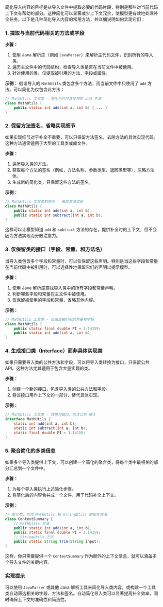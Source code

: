 简化导入内容的目标是从导入文件中提取必要的代码片段，特别是那些对当前代码上下文有帮助的部分。这种简化可以显著减少上下文冗余，使模型更有效地处理补全任务。以下是几种简化导入内容的常用方法，并详细说明如何实现它们：

### 1. 提取与当前代码相关的方法或字段

**步骤：**
   1. 使用 Java 解析库（例如 `JavaParser`）来解析主代码文件，识别所有的导入类。
   2. 遍历主文件中的代码结构，检查导入类是否在当前文件中被使用。
   3. 针对使用的类，仅提取被引用的方法、字段或属性。

**示例：**
   假设导入的 `MathUtils` 类包含多个方法，而当前文件中只使用了 `add` 方法。可以简化为仅包含此方法：

   ```java
   // MathUtils 工具类 - 简化为只包含使用的 add 方法
   class MathUtils {
       public static int add(int a, int b) { ... }
   }
   ```

### 2. 保留方法签名，省略实现细节

如果实现细节对于补全不重要，可以只保留方法签名，去除方法的具体实现代码。这种方法通常适用于大型的工具类或库文件。

**步骤：**
   1. 遍历导入类的方法。
   2. 获取每个方法的签名（例如，方法名称、参数类型、返回类型等），忽略方法体。
   3. 生成新的简化类，只保留这些方法的签名。

**示例：**

   ```java
   // MathUtils 工具类的签名 - 去除方法实现
   class MathUtils {
       public static int add(int a, int b);
       public static int subtract(int a, int b);
   }
   ```

这样可以让模型知道 `add` 和 `subtract` 方法的存在，提供补全时的上下文，但不会因为方法实现而分散注意力。

### 3. 仅保留类的接口（字段、常量、和方法名）

当导入类包含多个字段和常量时，可以仅保留这些声明。特别是当这些字段和常量在当前代码中被引用时，可以选择性地保留它们的声明以提示模型。

**步骤：**
   1. 使用 Java 解析库查找导入类中的所有字段和常量声明。
   2. 判断哪些字段和常量在主文件中被使用。
   3. 仅保留被使用的字段和常量，省略其他内容。

**示例：**

   ```java
   // MathUtils 工具类 - 仅保留被引用的常量和字段
   class MathUtils {
       public static final double PI = 3.14159;
       public static int add(int a, int b);
   }
   ```

### 4. 生成接口类（Interface）而非具体实现类

如果只需要导入类的公共方法和字段，可以将导入类转换为接口，只保留公共 API。这种方法尤其适用于包含大量实现的类。

**步骤：**
   1. 创建一个新的接口，包含导入类的公共方法和字段。
   2. 将该接口用作上下文的一部分，替代具体实现。

**示例：**

   ```java
   // MathUtils 工具类 - 转换为接口，包含公共 API
   interface MathUtils {
       static int add(int a, int b);
       static int subtract(int a, int b);
       static final double PI = 3.14159;
   }
   ```

### 5. 聚合简化的多类信息

如果多个导入类提供上下文，可以创建一个简化的聚合类，将每个类中最相关的部分汇总到一个文件中。

**步骤：**
   1. 为每个导入类执行上述简化步骤。
   2. 将简化后的内容合并成一个文件，用于代码补全上下文。

**示例：**

   ```java
   // 聚合类，包含 MathUtils 和 StringUtils 的相关方法
   class ContextSummary {
       // MathUtils 方法
       public static int add(int a, int b);
       public static final double PI = 3.14159;
       // StringUtils 方法
       public static String trim(String input);
   }
   ```

这样，你只需要提供一个 `ContextSummary` 作为额外的上下文信息，就可以涵盖多个导入文件的关键内容。

### 实现提示

可以使用 `JavaParser` 或其他 Java 解析工具来简化导入类内容，或构建一个工具类自动筛选相关的字段、方法和签名。自动简化导入类可以显著提高补全效率，同时确保上下文的准确性和简洁性。